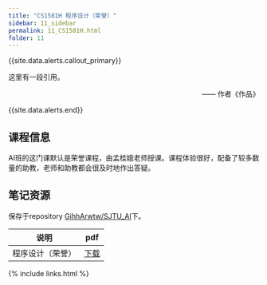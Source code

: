 ```yaml
---
title: "CS1581H 程序设计（荣誉）"
sidebar: 11_sidebar
permalink: 11_CS1581H.html
folder: 11
---
```


{{site.data.alerts.callout_primary}}
<p>这里有一段引用。</p>
<p align="right">—— 作者《作品》</p>

{{site.data.alerts.end}}

## 课程信息

AI班的这门课默认是荣誉课程，由孟桂娥老师授课。课程体验很好，配备了较多数量的助教，老师和助教都会很及时地作出答疑。


## 笔记资源

保存于repository [GihhArwtw/SJTU_AI](https://github.com/GihhArwtw/SJTU_AI)下。

| 说明                  | pdf                                           |
| --------------------- | --------------------------------------------- |
| 程序设计（荣誉） | [下载](https://github.com/GihhArwtw/SJTU_AI/blob/main/2020-2021-1/Programming_%5BHONOR%5D/Notes.pdf) |

{% include links.html %}
